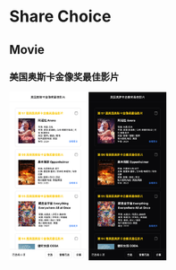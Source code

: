 # Share Choice

## Movie

### 美国奥斯卡金像奖最佳影片

<img src="./res/movie/oscars/light.png" alt="" height="300" /> <img src="./res/movie/oscars/dark.png" alt="" height="300" />
